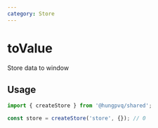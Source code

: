 ```yaml
---
category: Store
---
```


# toValue

<FunctionInfo fn="store" />
Store data to window

## Usage

```ts
import { createStore } from '@hungpvq/shared';

const store = createStore('store', {}); // 0
```
